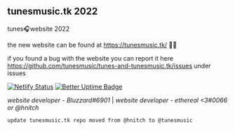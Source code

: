 ## tunesmusic.tk 2022

tunes🎧website 2022

the new website can be found at https://tunesmusic.tk/ 🙋‍♀️


if you found a bug with the website you can report it here https://github.com/tunesmusic/tunes-and-tunesmusic.tk/issues under issues

[![Netlify Status](https://api.netlify.com/api/v1/badges/49f01b0d-d5a6-4b65-aec4-5e588f324781/deploy-status)](https://app.netlify.com/sites/tunesmusic/deploys) [![Better Uptime Badge](https://betteruptime.com/status-badges/v1/monitor/a46y.svg)](https://betteruptime.com/?utm_source=status_badge)

*website developer - Bluzzard#6901*
| *website developer - ethereal <3#0066 or @hnitch*

`update tunesmusic.tk repo moved from @hnitch to @tunesmusic`
